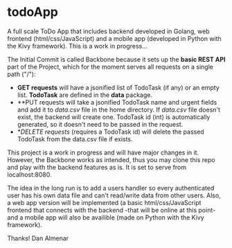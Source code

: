 # todoApp
A full scale ToDo App that includes backend developed in Golang, web frontend (html/css/JavaScript) and a mobile app (developed in Python with the Kivy framework). This is a work in progress...

The Initial Commit is called Backbone because it sets up the **basic REST API** part of the Project, which for the moment serves all requests on a single path ("/"):
- **GET requests** will have a jsonified list of TodoTask (if any) or an empty list. **TodoTask** are defined in the **data** package.
- **PUT requests will take a jsonified TodoTask name and urgent fields and add it to *data.csv* file in the home directory. If *data.csv* file doesn't exist, the backend will create one. TodoTask id (int) is automatically generated, so it doesn't need to be passed in the request.
- **DELETE requests* (requires a TodoTask id) will delete the passed TodoTask from the data.csv file if exists.

This project is a work in progress and will have major changes in it. However, the Backbone works as intended, thus you may clone this repo and play with the backend features as is. It is set to serve from localhost:8080.

The idea in the long run is to add a users handler so every authenticated user has his own data file and can't read/write data from other users.
Also, a web app version will be implemented (a basic html/css/JavaScript frontend that connects with the backend -that will be online at this point- and a mobile app will also be availible (made on Python with the Kivy framework).

Thanks!
Dan Almenar
